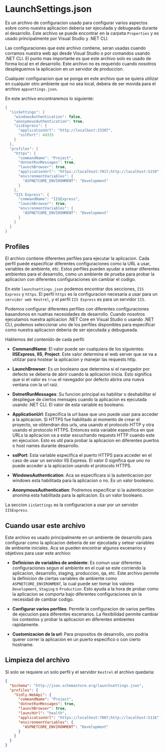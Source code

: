 # LaunchSettings.json

Es un archivo de configuracion usado para configurar varios aspectos sobre como nuestra aplicacion deberia ser ejecutada y debugeada durante el desarrollo. Este archivo se puede encontrar en la carpeta `Properties` y es usado principalmente por Visual Studio y .NET CLI.

Las configuraciones que este archivo contiene, seran usadas cuando corramos nuestra web api desde Visual Studio o por comandos usando .NET CLI. El punto mas importante es que este archivo solo es usado de forma local en el desarrollo. Este archivo no es requerido cuando nosotros despleguemos la aplicacion en un servidor de produccion.

Cualquier configuracion que se ponga en este archivo que se quiera utilizar en cualquier otro ambiente que no sea local, debera de ser movida para el archivo `appsettings.json`.

En este archivo encontraremos lo siguiente:

```C#
{
  "iisSettings": {
    "windowsAuthentication": false,
    "anonymousAuthentication": true,
    "iisExpress": {
      "applicationUrl": "http://localhost:23307",
      "sslPort": 44333
    }
  },
  "profiles": {
    "https": {
      "commandName": "Project",
      "dotnetRunMessages": true,
      "launchBrowser": true,
      "applicationUrl": "https://localhost:7017;http://localhost:5159",
      "environmentVariables": {
        "ASPNETCORE_ENVIRONMENT": "Development"
      }
    },
    "IIS Express": {
      "commandName": "IISExpress",
      "launchBrowser": true,
      "environmentVariables": {
        "ASPNETCORE_ENVIRONMENT": "Development"
      }
    }
  }
}
```

## Profiles

El archivo contiene diferentes perfiles para ejecutar la aplicacion. Cada perfil puede especificar diferentes configuraciones como la URL a usar, variables de ambiente, etc. Estos perfiles pueden ayudar a setear diferentes ambientes para el desarrollo, como un ambiente de prueba para probar la aplicacion con diferentes configuraciones sin cambiar el codigo.

En este `launchsettings.json` podemos encontrar dos secciones, `IIS Express` y `https`. El perfil `https` es la configuracion necesaria a usar para un `servidor web Kestrel`, y el perfil `IIS Express` es para un servidor `IIS`.

Podemos configurar diferentes perfiles con diferentes configuraciones basandonos en nuetras necesidades de desarrollo. Cuando nosotros ejecutamos nuestra aplicacion .NET Core en Visual Studio o usando .NET CLI, podemos seleccionar uno de los perfiles disponibles para especificar como nuestra aplicacion deberia de ser ejecutada y debugueada.

Hablemos del contenido de cada perfil:

- **CommandName**: El valor puede ser cualquiera de los siguientes: **IISExpress**, **IIS**, **Project**. Este valor determina el web server que se va a utilizar para hostear la aplicacion y manejar las requests http.

- **LaunchBrowser**: Es un booleano que determina si el navegador por defecto se deberia de abrir cuando la aplicacion inicia. Esto significa que si el valor es `true` el navegador por defecto abrira una nueva ventana con la url raiz.

- **DotnetRunMessages**: Su funcion principal es habilitar o deshabilitar el despliegue de ciertos mensajes cuando la aplicacion es ejecutada usando .NET CLI. El valor de esta variable es booleano.

- **ApplicationUrl**: Especifica la url base que uno puede usar para acceder a la aplicacion. Si HTTPS fue habilitado al momento de crear el proyecto, se obtendran dos urls, una usando el protocolo HTTP y otra usando el protocolo HTTPS. Entonces esta variable especifica en que URLs la aplicacion va a estar escuchando requests HTTP cuando este en ejecucion. Esto es util para probar la aplicacion en diferentes puertos o host names durante desarrollo.

- **sslPort**: Esta variable especifica el puerto HTTPS para acceder en el caso de usar un servidor IIS Express. El valor 0 significa que uno no puede acceder a la aplicacion usando el protocolo HTTPS.

- **WindowsAuthentication**: Aca se especificara si la autenticacion por windows esta habilitada para la aplicacion o no. Es un valor booleano.

- **AnonymousAuthentication**: Podremos especificar si la autenticacion anonima esta habilitada para la aplicacion. Es un valor booleano.

La seccion `iisSettings` es la configuracion a usar por un servidor `IISExpress`.

## Cuando usar este archivo

Este archivo es usado principalmente en un ambiente de desarrollo para configurar como la aplicacion deberia de ser ejecutada y setear variables de ambiente iniciales. Aca se pueden encontrar algunos escenarios y objetivos para usar este archivo:

- **Definicion de variables de ambiente**: Es comun usar diferentes configuraciones segun el ambiente en el cual se este corriendo la aplicacion, desarrollo, staging, produccion, qa, etc. Este archivo permite la definicion de ciertas variables de ambiente como `ASPNETCORE_ENVIRONMENT`, la cual puede ser tomar los valores `Development`, `Staging` o `Production`. Esto ayuda a la hora de probar como la aplicacion se comporta bajo diferentes configuraciones sin la necesidad de cambiar codigo.

- **Configurar varios perfiles**: Permite la configuracion de varios perfiles de ejecucion para diferentes escenarios. La flexibilidad permite cambiar los contextos y probar la aplicacion en diferentes ambientes rapidamente.

- **Customizacion de la url**: Para propositos de desarrollo, uno podria querer correr la aplicacion en un puerto especifico o con cierto hostname.

## Limpieza del archivo

Si solo se requiere un solo perfil y el servidor `Kestrel` el archivo quedaria:

```JSON
{
  "$schema": "http://json.schemastore.org/launchsettings.json",
  "profiles": {
    "Vidly.WebApi": {
      "commandName": "Project",
      "dotnetRunMessages": true,
      "launchBrowser": true,
      "launchUrl": "health",
      "applicationUrl": "https://localhost:7087;http://localhost:5116",
      "environmentVariables": {
        "ASPNETCORE_ENVIRONMENT": "Development"
      }
    }
  }
}

```
